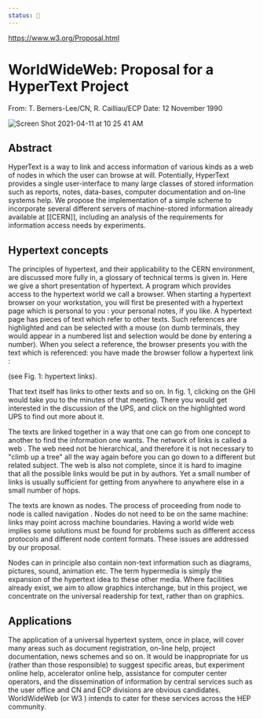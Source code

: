 ```yaml
---
status: 🌱
---
```


https://www.w3.org/Proposal.html

# WorldWideWeb: Proposal for a HyperText Project
From:
T. Berners-Lee/CN, R. Cailliau/ECP
Date:
12 November 1990

![Screen Shot 2021-04-11 at 10 25 41 AM](https://user-images.githubusercontent.com/227587/114308013-52435c80-9ab0-11eb-9a1d-fa4814a542a9.png)

## Abstract
HyperText is a way to link and access information of various kinds as a web of nodes in which the user can browse at will. Potentially, HyperText provides a single user-interface to many large classes of stored information such as reports, notes, data-bases, computer documentation and on-line systems help. We propose the implementation of a simple scheme to incorporate several different servers of machine-stored information already available at [[CERN]], including an analysis of the requirements for information access needs by experiments.

## Hypertext concepts
The principles of hypertext, and their applicability to the CERN environment, are discussed more fully in, a glossary of technical terms is given in. Here we give a short presentation of hypertext.
A program which provides access to the hypertext world we call a browser. When starting a hypertext browser on your workstation, you will first be presented with a hypertext page which is personal to you : your personal notes, if you like. A hypertext page has pieces of text which refer to other texts. Such references are highlighted and can be selected with a mouse (on dumb terminals, they would appear in a numbered list and selection would be done by entering a number). When you select a reference, the browser presents you with the text which is referenced: you have made the browser follow a hypertext link :

(see Fig. 1: hypertext links).

That text itself has links to other texts and so on. In fig. 1, clicking on the GHI would take you to the minutes of that meeting. There you would get interested in the discussion of the UPS, and click on the highlighted word UPS to find out more about it.

The texts are linked together in a way that one can go from one concept to another to find the information one wants. The network of links is called a web . The web need not be hierarchical, and therefore it is not necessary to "climb up a tree" all the way again before you can go down to a different but related subject. The web is also not complete, since it is hard to imagine that all the possible links would be put in by authors. Yet a small number of links is usually sufficient for getting from anywhere to anywhere else in a small number of hops.

The texts are known as nodes. The process of proceeding from node to node is called navigation . Nodes do not need to be on the same machine: links may point across machine boundaries. Having a world wide web implies some solutions must be found for problems such as different access protocols and different node content formats. These issues are addressed by our proposal.

Nodes can in principle also contain non-text information such as diagrams, pictures, sound, animation etc. The term hypermedia is simply the expansion of the hypertext idea to these other media. Where facilities already exist, we aim to allow graphics interchange, but in this project, we concentrate on the universal readership for text, rather than on graphics.

## Applications
The application of a universal hypertext system, once in place, will cover many areas such as document registration, on-line help, project documentation, news schemes and so on. It would be inappropriate for us (rather than those responsible) to suggest specific areas, but experiment online help, accelerator online help, assistance for computer center operators, and the dissemination of information by central services such as the user office and CN and ECP divisions are obvious candidates. WorldWideWeb (or W3 ) intends to cater for these services across the HEP community.
